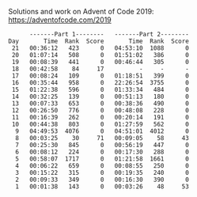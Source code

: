 Solutions and work on Advent of Code 2019:
https://adventofcode.com/2019

          -------Part 1--------   -------Part 2--------
    Day       Time  Rank  Score       Time  Rank  Score
     21   00:36:12   423      0   04:53:10  1088      0
     20   01:07:14   508      0   01:51:02   386      0
     19   00:08:39   441      0   00:46:44   305      0
     18   00:42:58    84     17          -     -      -
     17   00:08:24   109      0   01:18:51   399      0
     16   00:35:44   958      0   22:26:54  3755      0
     15   01:22:38   596      0   01:33:34   484      0
     14   00:32:25   139      0   00:51:13   180      0
     13   00:07:33   653      0   00:38:36   490      0
     12   00:26:50   776      0   00:48:08   228      0
     11   00:16:39   262      0   00:20:14   191      0
     10   00:44:38   803      0   01:27:59   562      0
      9   04:49:53  4076      0   04:51:01  4012      0
      8   00:03:25    30     71   00:09:05    58     43
      7   00:25:30   845      0   00:56:19   447      0
      6   00:08:12   224      0   00:17:30   288      0
      5   00:58:07  1717      0   01:21:58  1661      0
      4   00:06:22   659      0   00:08:55   250      0
      3   00:15:22   315      0   00:19:35   240      0
      2   00:09:33   349      0   00:16:30   390      0
      1   00:01:38   143      0   00:03:26    48     53

